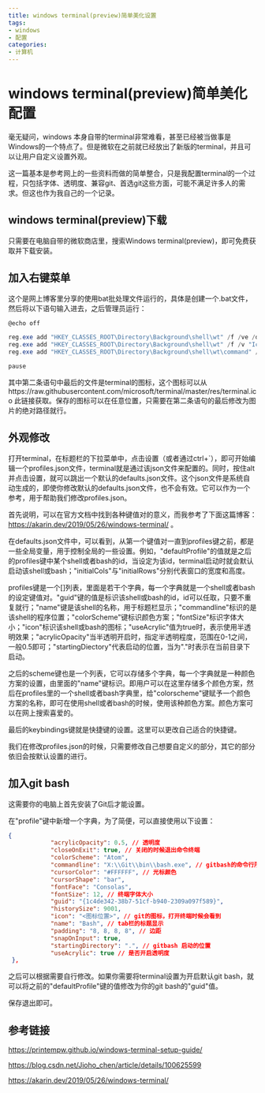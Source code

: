```yaml
---
title: windows terminal(preview)简单美化设置
tags:
- windows
- 配置
categories:
- 计算机
---
```






# windows terminal(preview)简单美化配置

毫无疑问，windows 本身自带的terminal非常难看，甚至已经被当做事是Windows的一个特点了。但是微软在之前就已经放出了新版的terminal，并且可以让用户自定义设置外观。

这一篇基本是参考网上的一些资料而做的简单整合，只是我配置terminal的一个过程，只包括字体、透明度、兼容git、首选git这些方面，可能不满足许多人的需求。但这也作为我自己的一个记录。

<!--more-->

## windows terminal(preview)下载

只需要在电脑自带的微软商店里，搜索Windows terminal(preview)，即可免费获取并下载安装。

## 加入右键菜单

这个是网上博客里分享的使用bat批处理文件运行的，具体是创建一个.bat文件，然后将以下语句输入进去，之后管理员运行：

```powershell
@echo off

reg.exe add "HKEY_CLASSES_ROOT\Directory\Background\shell\wt" /f /ve /d "Windows Terminal here"
reg.exe add "HKEY_CLASSES_ROOT\Directory\Background\shell\wt" /f /v "Icon" /t REG_EXPAND_SZ /d "X:\assets\terminal.ico"
reg.exe add "HKEY_CLASSES_ROOT\Directory\Background\shell\wt\command" /f /ve /t REG_EXPAND_SZ /d "\"%%LOCALAPPDATA%%\Microsoft\WindowsApps\wt.exe\""

pause
```

其中第二条语句中最后的文件是terminal的图标，这个图标可以从https://raw.githubusercontent.com/microsoft/terminal/master/res/terminal.ico 此链接获取。保存的图标可以在任意位置，只需要在第二条语句的最后修改为图片的绝对路径就行。

## 外观修改

打开terminal，在标题栏的下拉菜单中，点击设置（或者通过ctrl+`），即可开始编辑一个profiles.json文件，terminal就是通过该json文件来配置的。同时，按住alt并点击设置，就可以跳出一个默认的defaults.json文件。这个json文件是系统自动生成的，即使你修改默认的defaults.json文件，也不会有效。它可以作为一个参考，用于帮助我们修改profiles.json。

首先说明，可以在官方文档中找到各种键值对的意义，而我参考了下面这篇博客：https://akarin.dev/2019/05/26/windows-terminal/ 。

在defaults.json文件中，可以看到，从第一个键值对一直到profiles键之前，都是一些全局变量，用于控制全局的一些设置。例如，"defaultProfile"的值就是之后的profiles键中某个shell或者bash的id，当设定为该id，terminal启动时就会默认启动该shell或bash；"initialCols"与"initialRows"分别代表窗口的宽度和高度。

profiles键是一个[]列表，里面是若干个字典，每一个字典就是一个shell或者bash的设定键值对。"guid"键的值是标识该shell或bash的id，id可以任取，只要不重复就行；"name"键是该shell的名称，用于标题栏显示；"commandline"标识的是该shell的程序位置；"colorScheme"键标识颜色方案；"fontSize"标识字体大小；"icon"标识该shell或bash的图标；"useAcrylic"值为true时，表示使用半透明效果；"acrylicOpacity"当半透明开启时，指定半透明程度，范围在0-1之间，一般0.5即可；"startingDiectory"代表启动的位置，当为"."时表示在当前目录下启动。

之后的scheme键也是一个列表，它可以存储多个字典，每一个字典就是一种颜色方案的设置，由里面的"name"键标识。即用户可以在这里存储多个颜色方案，然后在profiles里的一个shell或者bash字典里，给"colorscheme"键赋予一个颜色方案的名称，即可在使用shell或者bash的时候，使用该种颜色方案。颜色方案可以在网上搜索喜爱的。

最后的keybindings键就是快捷键的设置。这里可以更改自己适合的快捷键。

我们在修改profiles.json的时候，只需要修改自己想要自定义的部分，其它的部分依旧会按默认设置的进行。

## 加入git bash

这需要你的电脑上首先安装了Git后才能设置。

在"profile"键中新增一个字典，为了简便，可以直接使用以下设置：

```json
{
            "acrylicOpacity": 0.5, // 透明度
            "closeOnExit": true, // 关闭的时候退出命令终端
            "colorScheme": "Atom", 
            "commandline": "X:\\Git\\bin\\bash.exe", // gitbash的命令行所在位置
            "cursorColor": "#FFFFFF", // 光标颜色
            "cursorShape": "bar", 
            "fontFace": "Consolas", 
            "fontSize": 12, // 终端字体大小
            "guid": "{1c4de342-38b7-51cf-b940-2309a097f589}", 
            "historySize": 9001, 
            "icon": "<图标位置>", // git的图标，打开终端时候会看到
            "name": "Bash", // tab栏的标题显示
            "padding": "8, 8, 8, 8", // 边距
            "snapOnInput": true,
            "startingDirectory": ".", // gitbash 启动的位置
            "useAcrylic": true // 是否开启透明度
 },
```

之后可以根据需要自行修改。如果你需要将terminal设置为开启默认git bash，就可以将之前的"defaultProfile"键的值修改为你的git bash的"guid"值。

保存退出即可。

## 参考链接

https://printempw.github.io/windows-terminal-setup-guide/

https://blog.csdn.net/Jioho_chen/article/details/100625599

https://akarin.dev/2019/05/26/windows-terminal/